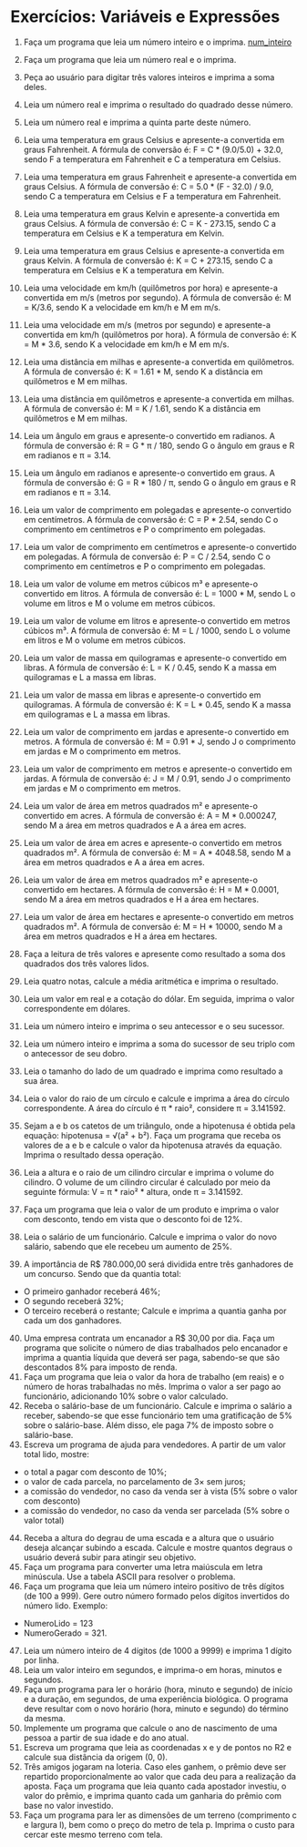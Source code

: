 # Exercícios: Variáveis e Expressões

1. Faça um programa que leia um número inteiro e o imprima.
[num_inteiro](../../C_programs/num_inteiro.c)

2. Faça um programa que leia um número real e o imprima.
3. Peça ao usuário para digitar três valores inteiros e imprima a soma deles.
4. Leia um número real e imprima o resultado do quadrado desse número.
5. Leia um número real e imprima a quinta parte deste número.
6. Leia uma temperatura em graus Celsius e apresente-a convertida em graus Fahrenheit. A fórmula de conversão é: F = C * (9.0/5.0) + 32.0, sendo F a temperatura em Fahrenheit e C a temperatura em Celsius.
7. Leia uma temperatura em graus Fahrenheit e apresente-a convertida em graus Celsius. A fórmula de conversão é: C = 5.0 * (F - 32.0) / 9.0, sendo C a temperatura em Celsius e F a temperatura em Fahrenheit.
8. Leia uma temperatura em graus Kelvin e apresente-a convertida em graus Celsius. A fórmula de conversão é: C = K - 273.15, sendo C a temperatura em Celsius e K a temperatura em Kelvin.
9. Leia uma temperatura em graus Celsius e apresente-a convertida em graus Kelvin. A fórmula de conversão é: K = C + 273.15, sendo C a temperatura em Celsius e K a temperatura em Kelvin.
10. Leia uma velocidade em km/h (quilômetros por hora) e apresente-a convertida em m/s (metros por segundo). A fórmula de conversão é: M = K/3.6, sendo K a velocidade em km/h e M em m/s.
11. Leia uma velocidade em m/s (metros por segundo) e apresente-a convertida em km/h (quilômetros por hora). A fórmula de conversão é: K = M * 3.6, sendo K a velocidade em km/h e M em m/s.
12. Leia uma distância em milhas e apresente-a convertida em quilômetros. A fórmula de conversão é: K = 1.61 * M, sendo K a distância em quilômetros e M em milhas.
13. Leia uma distância em quilômetros e apresente-a convertida em milhas. A fórmula de conversão é: M = K / 1.61, sendo K a distância em quilômetros e M em milhas.
14. Leia um ângulo em graus e apresente-o convertido em radianos. A fórmula de conversão é: R = G * π / 180, sendo G o ângulo em graus e R em radianos e π = 3.14.
15. Leia um ângulo em radianos e apresente-o convertido em graus. A fórmula de conversão é: G = R * 180 / π, sendo G o ângulo em graus e R em radianos e π = 3.14.
16. Leia um valor de comprimento em polegadas e apresente-o convertido em centímetros. A fórmula de conversão é: C = P * 2.54, sendo C o comprimento em centímetros e P o comprimento em polegadas.
17. Leia um valor de comprimento em centímetros e apresente-o convertido em polegadas. A fórmula de conversão é: P = C / 2.54, sendo C o comprimento em centímetros e P o comprimento em polegadas.
18. Leia um valor de volume em metros cúbicos m³ e apresente-o convertido em litros. A fórmula de conversão é: L = 1000 * M, sendo L o volume em litros e M o volume em metros cúbicos.
19. Leia um valor de volume em litros e apresente-o convertido em metros cúbicos m³. A fórmula de conversão é: M = L / 1000, sendo L o volume em litros e M o volume em metros cúbicos.
20. Leia um valor de massa em quilogramas e apresente-o convertido em libras. A fórmula de conversão é: L = K / 0.45, sendo K a massa em quilogramas e L a massa em libras.
21. Leia um valor de massa em libras e apresente-o convertido em quilogramas. A fórmula de conversão é: K = L * 0.45, sendo K a massa em quilogramas e L a massa em libras.
22. Leia um valor de comprimento em jardas e apresente-o convertido em metros. A fórmula de conversão é: M = 0.91 * J, sendo J o comprimento em jardas e M o comprimento em metros.
23. Leia um valor de comprimento em metros e apresente-o convertido em jardas. A fórmula de conversão é: J = M / 0.91, sendo J o comprimento em jardas e M o comprimento em metros.
24. Leia um valor de área em metros quadrados m² e apresente-o convertido em acres. A fórmula de conversão é: A = M * 0.000247, sendo M a área em metros quadrados e A a área em acres.
25. Leia um valor de área em acres e apresente-o convertido em metros quadrados m². A fórmula de conversão é: M = A * 4048.58, sendo M a área em metros quadrados e A a área em acres.
26. Leia um valor de área em metros quadrados m² e apresente-o convertido em hectares. A fórmula de conversão é: H = M * 0.0001, sendo M a área em metros quadrados e H a área em hectares.
27. Leia um valor de área em hectares e apresente-o convertido em metros quadrados m². A fórmula de conversão é: M = H * 10000, sendo M a área em metros quadrados e H a área em hectares.
28. Faça a leitura de três valores e apresente como resultado a soma dos quadrados dos três valores lidos.
29. Leia quatro notas, calcule a média aritmética e imprima o resultado.
30. Leia um valor em real e a cotação do dólar. Em seguida, imprima o valor correspondente em dólares.
31. Leia um número inteiro e imprima o seu antecessor e o seu sucessor.
32. Leia um número inteiro e imprima a soma do sucessor de seu triplo com o antecessor de seu dobro.
33. Leia o tamanho do lado de um quadrado e imprima como resultado a sua área.
34. Leia o valor do raio de um círculo e calcule e imprima a área do círculo correspondente. A área do círculo é π * raio², considere π = 3.141592.
35. Sejam a e b os catetos de um triângulo, onde a hipotenusa é obtida pela equação: hipotenusa = √(a² + b²). Faça um programa que receba os valores de a e b e calcule o valor da hipotenusa através da equação. Imprima o resultado dessa operação.
36. Leia a altura e o raio de um cilindro circular e imprima o volume do cilindro. O volume de um cilindro circular é calculado por meio da seguinte fórmula: V = π * raio² * altura, onde π = 3.141592.
37. Faça um programa que leia o valor de um produto e imprima o valor com desconto, tendo em vista que o desconto foi de 12%.
38. Leia o salário de um funcionário. Calcule e imprima o valor do novo salário, sabendo que ele recebeu um aumento de 25%.
39. A importância de R$ 780.000,00 será dividida entre três ganhadores de um concurso. Sendo que da quantia total:
   - O primeiro ganhador receberá 46%;
   - O segundo receberá 32%;
   - O terceiro receberá o restante;
   Calcule e imprima a quantia ganha por cada um dos ganhadores.
40. Uma empresa contrata um encanador a R$ 30,00 por dia. Faça um programa que solicite o número de dias trabalhados pelo encanador e imprima a quantia líquida que deverá ser paga, sabendo-se que são descontados 8% para imposto de renda.
41. Faça um programa que leia o valor da hora de trabalho (em reais) e o número de horas trabalhadas no mês. Imprima o valor a ser pago ao funcionário, adicionando 10% sobre o valor calculado.
42. Receba o salário-base de um funcionário. Calcule e imprima o salário a receber, sabendo-se que esse funcionário tem uma gratificação de 5% sobre o salário-base. Além disso, ele paga 7% de imposto sobre o salário-base.
43. Escreva um programa de ajuda para vendedores. A partir de um valor total lido, mostre:
   - o total a pagar com desconto de 10%;
   - o valor de cada parcela, no parcelamento de 3× sem juros;
   - a comissão do vendedor, no caso da venda ser à vista (5% sobre o valor com desconto)
   - a comissão do vendedor, no caso da venda ser parcelada (5% sobre o valor total)
44. Receba a altura do degrau de uma escada e a altura que o usuário deseja alcançar subindo a escada. Calcule e mostre quantos degraus o usuário deverá subir para atingir seu objetivo.
45. Faça um programa para converter uma letra maiúscula em letra minúscula. Use a tabela ASCII para resolver o problema.
46. Faça um programa que leia um número inteiro positivo de três dígitos (de 100 a 999). Gere outro número formado pelos dígitos invertidos do número lido. Exemplo: 
   - NumeroLido = 123 
   - NumeroGerado = 321.
47. Leia um número inteiro de 4 dígitos (de 1000 a 9999) e imprima 1 dígito por linha.
48. Leia um valor inteiro em segundos, e imprima-o em horas, minutos e segundos.
49. Faça um programa para ler o horário (hora, minuto e segundo) de início e a duração, em segundos, de uma experiência biológica. O programa deve resultar com o novo horário (hora, minuto e segundo) do término da mesma.
50. Implemente um programa que calcule o ano de nascimento de uma pessoa a partir de sua idade e do ano atual.
51. Escreva um programa que leia as coordenadas x e y de pontos no R2 e calcule sua distância da origem (0, 0).
52. Três amigos jogaram na loteria. Caso eles ganhem, o prêmio deve ser repartido proporcionalmente ao valor que cada deu para a realização da aposta. Faça um programa que leia quanto cada apostador investiu, o valor do prêmio, e imprima quanto cada um ganharia do prêmio com base no valor investido.
53. Faça um programa para ler as dimensões de um terreno (comprimento c e largura l), bem como o preço do metro de tela p. Imprima o custo para cercar este mesmo terreno com tela.
